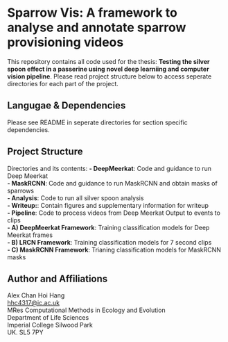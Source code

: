 # Sparrow Vis: A framework to analyse and annotate sparrow provisioning videos
This repository contains all code used for the thesis: **Testing the silver spoon effect in a passerine using novel deep learniing and computer vision pipeline**. Please read project structure below to access seperate directories for each part of the project.

## Langugae & Dependencies
Please see README in seperate directories for section specific dependencies.  

## Project Structure
Directories and its contents:
**- DeepMeerkat**: Code and guidance to run Deep Meerkat  
**- MaskRCNN**: Code and guidance to run MaskRCNN and obtain masks of sparrows  
**- Analysis**: Code to run all silver spoon analysis  
**- Writeup:**: Contain figures and supplementary information for writeup  
**- Pipeline**: Code to process videos from Deep Meerkat Output to events to clips  
**- A) DeepMeerkat Framework**: Training classification models for Deep Meerkat frames  
**- B) LRCN Framework**: Training classification models for 7 second clips  
**- C) MaskRCNN Framework**: Trianing classification models for MaskRCNN masks  


## Author and Affiliations
Alex Chan Hoi Hang  
hhc4317@ic.ac.uk  
MRes Computational Methods in Ecology and Evolution  
Department of Life Sciences  
Imperial College Silwood Park  
UK. SL5 7PY  
